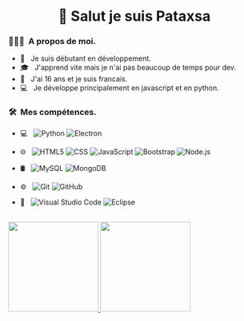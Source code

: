 <h1 align="center">👋 Salut je suis Pataxsa</h1>

<h3> 👨🏻‍💻 &nbsp;A propos de moi.</h3>

- 🔰 &nbsp; Je suis débutant en développement.
- 🎓 &nbsp; J'apprend vite mais je n'ai pas beaucoup de temps pour dev.
- 🎂 &nbsp; J'ai 16 ans et je suis francais.
- 💻 &nbsp; Je développe principalement en javascript et en python.

<h3> 🛠 &nbsp;Mes compétences.</h3>

- 💻 &nbsp;
  ![Python](https://img.shields.io/badge/-Python-333333?style=flat&logo=python)
  ![Electron](https://img.shields.io/badge/-Electron-333333?style=flat&logo=electron)

- 🌐 &nbsp;
  ![HTML5](https://img.shields.io/badge/-HTML5-333333?style=flat&logo=HTML5)
  ![CSS](https://img.shields.io/badge/-CSS-333333?style=flat&logo=CSS3&logoColor=1572B6)
  ![JavaScript](https://img.shields.io/badge/-JavaScript-333333?style=flat&logo=javascript)
  ![Bootstrap](https://img.shields.io/badge/-Bootstrap-333333?style=flat&logo=bootstrap&logoColor=563D7C)
  ![Node.js](https://img.shields.io/badge/-Node.js-333333?style=flat&logo=node.js)
- 🛢 &nbsp;
  ![MySQL](https://img.shields.io/badge/-MySQL-333333?style=flat&logo=mysql)
  ![MongoDB](https://img.shields.io/badge/-MongoDB-333333?style=flat&logo=mongodb)
- ⚙️ &nbsp;
  ![Git](https://img.shields.io/badge/-Git-333333?style=flat&logo=git)
  ![GitHub](https://img.shields.io/badge/-GitHub-333333?style=flat&logo=github)
- 🔧 &nbsp;
  ![Visual Studio Code](https://img.shields.io/badge/-Visual%20Studio%20Code-333333?style=flat&logo=visual-studio-code&logoColor=007ACC)
  ![Eclipse](https://img.shields.io/badge/-Eclipse-333333?style=flat&logo=eclipse-ide&logoColor=2C2255)


<br/>

<a href="https://github.com/Pataxsa">
  <img height="180em" src="https://github-readme-stats.vercel.app/api?username=Pataxsa&theme=buefy&show_icons=true" />
  <img height="180em" src="https://github-readme-stats.vercel.app/api/top-langs/?username=Pataxsa&theme=buefy&layout=compact" />
</a>

<br/>
